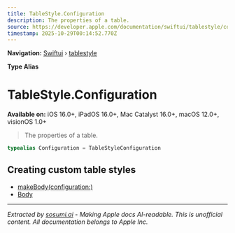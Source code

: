 ```yaml
---
title: TableStyle.Configuration
description: The properties of a table.
source: https://developer.apple.com/documentation/swiftui/tablestyle/configuration
timestamp: 2025-10-29T00:14:52.770Z
---
```


**Navigation:** [Swiftui](/documentation/swiftui) › [tablestyle](/documentation/swiftui/tablestyle)

**Type Alias**

# TableStyle.Configuration

**Available on:** iOS 16.0+, iPadOS 16.0+, Mac Catalyst 16.0+, macOS 12.0+, visionOS 1.0+

> The properties of a table.

```swift
typealias Configuration = TableStyleConfiguration
```

## Creating custom table styles

- [makeBody(configuration:)](/documentation/swiftui/tablestyle/makebody(configuration:))
- [Body](/documentation/swiftui/tablestyle/body)

---

*Extracted by [sosumi.ai](https://sosumi.ai) - Making Apple docs AI-readable.*
*This is unofficial content. All documentation belongs to Apple Inc.*
